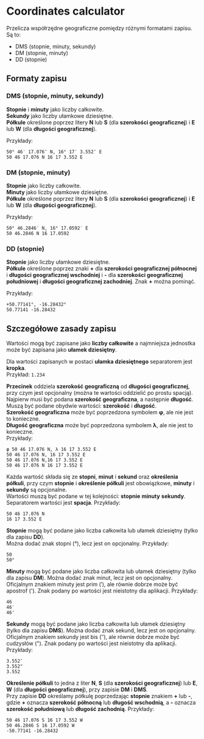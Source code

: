 # Coordinates calculator

Przelicza współrzędne geograficzne pomiędzy różnymi formatami zapisu. Są to:

- DMS (stopnie, minuty, sekundy)
- DM (stopnie, minuty)
- DD (stopnie)

## Formaty zapisu

### DMS (stopnie, minuty, sekundy)

**Stopnie** i **minuty** jako liczby całkowite.  
**Sekundy** jako liczby ułamkowe dziesiętne.  
**Półkule** określone poprzez litery **N** lub **S** (dla **szerokości geograficznej**) i **E** lub **W** (dla **długości geograficznej**).

Przykłady:  
```
50° 46′ 17.076″ N, 16° 17′ 3.552″ E
50 46 17.076 N 16 17 3.552 E
```

### DM (stopnie, minuty)

**Stopnie** jako liczby całkowite.  
**Minuty** jako liczby ułamkowe dziesiętne.  
**Półkule** określone poprzez litery **N** lub **S** (dla **szerokości geograficznej**) i **E** lub **W** (dla **długości geograficznej**).

Przykłady:  
```
50° 46.2846′ N, 16° 17.0592′ E
50 46.2846 N 16 17.0592
```

### DD (stopnie)

**Stopnie** jako liczby ułamkowe dziesiętne.  
**Półkule** określone poprzez znaki **+** dla **szerokości geograficznej północnej** i **długości geograficznej wschodniej** i **-** dla **szerokości geograficznej południowej** i **długości geograficznej zachodniej**. Znak **+** można pominąć.

Przykłady:  
```
+50.77141°, -16.28432°
50.77141 -16.28432
```

## Szczegółowe zasady zapisu

Wartości mogą być zapisane jako **liczby całkowite** a najmniejsza jednostka może być zapisana jako **ułamek dziesiętny**.

Dla wartości zapisanych w postaci **ułamka dziesiętnego** separatorem jest **kropka**.  
Przykład: `1.234`

**Przecinek** oddziela **szerokość geograficzną** od **długości geograficznej**, przy czym jest opcjonalny (można te wartości oddzielić po prostu spacją).  
Najpierw musi być podana **szerokość geograficzna**, a następnie **długość**.  
Muszą być podane obydwie wartości: **szerokość** i **długość**.  
**Szerokość geograficzna** może być poprzedzona symbolem **φ**, ale nie jest to konieczne.  
**Długość geograficzna** może być poprzedzona symbolem **λ**, ale nie jest to konieczne.  
Przykłady:  
```
φ 50 46 17.076 N, λ 16 17 3.552 E
50 46 17.076 N, 16 17 3.552 E
50 46 17.076 N,16 17 3.552 E
50 46 17.076 N 16 17 3.552 E
```

Każda wartość składa się ze **stopni**, **minut** i **sekund** oraz **określenia półkuli**, przy czym **stopnie** i **określenie półkuli** jest obowiązkowe, **minuty** i **sekundy** są opcjonalne.  
Wartości muszą być podane w tej kolejności: **stopnie** **minuty** **sekundy**.
Separatorem wartości jest **spacja**.
Przykłady:  
```
50 46 17.076 N
16 17 3.552 E
```

**Stopnie** mogą być podane jako liczba całkowita lub ułamek dziesiętny (tylko dla zapisu **DD**).  
Można dodać znak stopni (°), lecz jest on opcjonalny.
Przykłady:  
```
50
50°
```

**Minuty** mogą być podane jako liczba całkowita lub ułamek dziesiętny (tylko dla zapisu **DM**).
Można dodać znak minut, lecz jest on opcjonalny.
Oficjalnym znakiem minuty jest prim (′), ale równie dobrze może być apostrof ('). Znak podany po wartości jest nieistotny dla aplikacji.
Przykłady:  
```
46
46′
46'
```

**Sekundy** mogą być podane jako liczba całkowita lub ułamek dziesiętny (tylko dla zapisu **DMS**).
Można dodać znak sekund, lecz jest on opcjonalny.
Oficjalnym znakiem sekundy jest bis (″), ale równie dobrze może być cudzysłów ("). Znak podany po wartości jest nieistotny dla aplikacji.
Przykłady:  
```
3.552″
3.552"
3.552
```

**Określenie półkuli** to jedna z liter **N**, **S** (dla **szerokości geograficznej**) lub **E**, **W** (dla **długości geograficznej**), przy zapisie **DM** i **DMS**.  
Przy zapisie **DD** określamy półkulę poprzedzając **stopnie** znakiem **+** lub **-**, gdzie **+** oznacza **szerokość północną** lub **długość wschodnią**, a **-** oznacza **szerokość południową** lub **długość zachodnią**.
Przykłady:  
```
50 46 17.076 S 16 17 3.552 W
50 46.2846 S 16 17.0592 W
-50.77141 -16.28432
```
